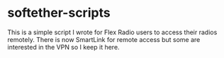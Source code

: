 # softether-scripts
This is a simple script I wrote for Flex Radio users to access their radios remotely. 
There is now SmartLink for remote access but some are interested in the VPN so I keep it here.

